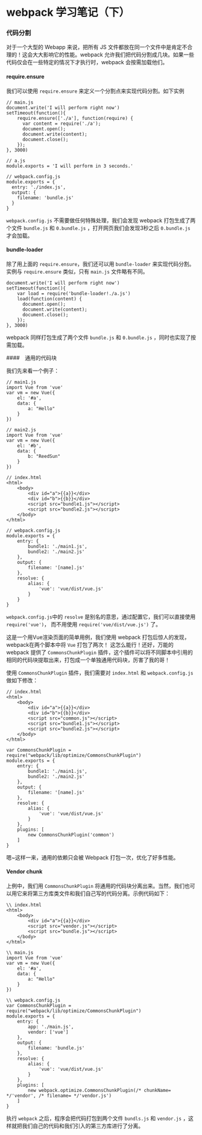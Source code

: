 # webpack 学习笔记（下）

### 代码分割

对于一个大型的 Webapp 来说，把所有 JS 文件都放在同一个文件中是肯定不合理的！这会大大影响它的性能。webpack 允许我们把代码分割成几块。如果一些代码仅会在一些特定的情况下才执行时，webpack 会按需加载他们。

#### require.ensure

我们可以使用 `require.ensure` 来定义一个分割点来实现代码分割。如下实例

```
// main.js
document.write('I will perform right now')
setTimeout(function(){
	require.ensure(['./a'], function(require) {
	  var content = require('./a');
	  document.open();
	  document.write(content);
	  document.close();
	});
}, 3000)
```

```
// a.js
module.exports = 'I will perform in 3 seconds.'
```

```
// webpack.config.js
module.exports = {
  entry: './index.js',
  output: {
    filename: 'bundle.js'
  }
}
```

`webpack.config.js` 不需要做任何特殊处理，我们会发现 webpack 打包生成了两个文件 `bundle.js` 和 `0.bundle.js` ，打开网页我们会发现3秒之后 `0.bundle.js` 才会加载。

#### bundle-loader

除了用上面的 `require.ensure`，我们还可以用 `bundle-loader` 来实现代码分割。实例与 `require.ensure` 类似，只有 `main.js` 文件略有不同。

```
document.write('I will perform right now')
setTimeout(function(){
	var load = require('bundle-loader!./a.js')
	load(function(content) {
	  document.open();
	  document.write(content);
	  document.close();
	});
}, 3000)
```
webpack 同样打包生成了两个文件 `bundle.js` 和 `0.bundle.js` ，同时也实现了按需加载。

####　通用的代码块

我们先来看一个例子：

```
// main1.js
import Vue from 'vue'
var vm = new Vue({
	el: '#a',
	data: {
		a: "Hello"
	}
})
```

```
// main2.js
import Vue from 'vue'
var vm = new Vue({
	el: '#b',
	data: {
		b: "ReedSun"
	}
})
```

```
// index.html
<html>
	<body>
		<div id="a">{{a}}</div>
		<div id="b">{{b}}</div>
		<script src="bundle1.js"></script>
		<script src="bundle2.js"></script>
	</body>
</html>
```

```
// webpack.config.js
module.exports = {
	entry: {
		bundle1: './main1.js',
		bundle2: './main2.js'
	},
	output: {
		filename: '[name].js'
	},
	resolve: {
		alias: {
			'vue': 'vue/dist/vue.js'
		}
	}
}
```

`webpack.config.js`中的 `resolve` 是别名的意思，通过配置它，我们可以直接使用 `require('vue')`， 而不用使用 `require('vue/dist/vue.js')` 了。

这是一个用Vue渲染页面的简单用例，我们使用 webpack 打包后惊人的发现， webpack在两个脚本中将 `Vue` 打包了两次！ 这怎么能行！还好，万能的 webpack 提供了 `CommonsChunkPlugin` 插件，这个插件可以将不同脚本中引用的相同的代码块提取出来，打包成一个单独通用代码块，厉害了我的哥！

使用 `CommonsChunkPlugin` 插件，我们需要对 `index.html` 和 `webpack.config.js` 做如下修改：

```
// index.html
<html>
	<body>
		<div id="a">{{a}}</div>
		<div id="b">{{b}}</div>
		<script src="common.js"></script>
		<script src="bundle1.js"></script>
		<script src="bundle2.js"></script>
	</body>
</html>
```

```
var CommonsChunkPlugin = require("webpack/lib/optimize/CommonsChunkPlugin")
module.exports = {
	entry: {
		bundle1: './main1.js',
		bundle2: './main2.js'
	},
	output: {
		filename: '[name].js'
	},
	resolve: {
		alias: {
			'vue': 'vue/dist/vue.js'
		}
	},
	plugins: [
		new CommonsChunkPlugin('common')
	]
}
```

嗯~这样一来，通用的依赖只会被 Webpack 打包一次，优化了好多性能。

#### Vendor chunk

上例中，我们用 `CommonsChunkPlugin` 将通用的代码块分离出来。当然，我们也可以用它来将第三方库类文件和我们自己写的代码分离。示例代码如下：

```
\\ index.html
<html>
	<body>
		<div id="a">{{a}}</div>
		<script src="vendor.js"></script>
		<script src="bundle.js"></script>
	</body>
</html>
```

```
\\ main.js
import Vue from 'vue'
var vm = new Vue({
	el: '#a',
	data: {
		a: "Hello"
	}
})
```

```
\\ webpack.config.js
var CommonsChunkPlugin = require("webpack/lib/optimize/CommonsChunkPlugin")
module.exports = {
	entry: {
		app: './main.js',
		vendor: ['vue']
	},
	output: {
		filename: 'bundle.js'
	},
	resolve: {
		alias: {
			'vue': 'vue/dist/vue.js'
		}
	},
	plugins: [
		new webpack.optimize.CommonsChunkPlugin(/* chunkName= */'vendor', /* filename= */'vendor.js')
	]
}
```

执行 `webpack` 之后，程序会把代码打包到两个文件 `bundls.js` 和 `vendor.js` ，这样就把我们自己的代码和我们引入的第三方库进行了分离。